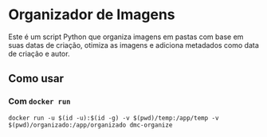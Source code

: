 # Organizador de Imagens

Este é um script Python que organiza imagens em pastas com base em suas datas de criação, otimiza as imagens e adiciona metadados como data de criação e autor.

## Como usar

### Com `docker run`

`docker run -u $(id -u):$(id -g) -v $(pwd)/temp:/app/temp -v $(pwd)/organizado:/app/organizado dmc-organize`

